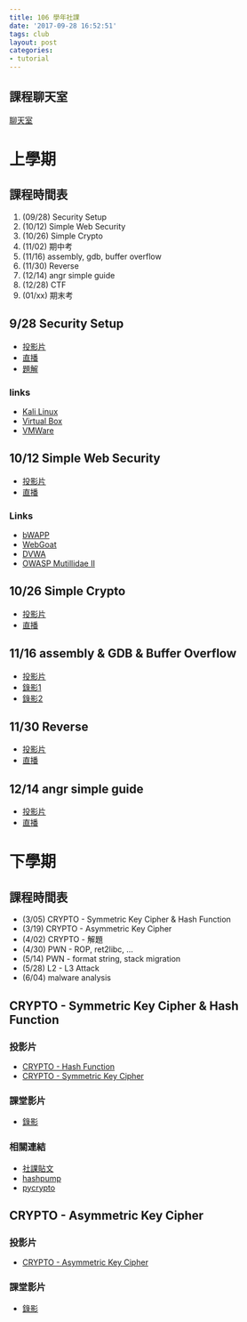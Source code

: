 ```yaml
---
title: 106 學年社課
date: '2017-09-28 16:52:51'
tags: club
layout: post
categories:
- tutorial
---
```


## 課程聊天室
[聊天室](http://tlk.io/nctucsc)

# 上學期

## 課程時間表
1. (09/28) Security Setup
2. (10/12) Simple Web Security
3. (10/26) Simple Crypto
4. (11/02) 期中考
5. (11/16) assembly, gdb, buffer overflow
6. (11/30) Reverse
7. (12/14) angr simple guide
8. (12/28) CTF
9. (01/xx) 期末考

## 9/28 Security Setup
- [投影片](https://hackmd.io/p/S1sokq9_-#/)
- [直播](https://www.youtube.com/watch?v=eadajFYMyFo)
- [題解](https://www.youtube.com/watch?v=Sqz9TXeRmTA)

### links
- [Kali Linux](https://www.kali.org/downloads/)
- [Virtual Box](https://www.virtualbox.org/)
- [VMWare](https://www.vmware.com/tw/products/workstation.html)

## 10/12 Simple Web Security
- [投影片](https://docs.google.com/presentation/d/1wYlxRj-ixxZG93oNSw7_bQ5R_aWyDiS_ASdvmeF8d9I/edit?usp=sharing)
- [直播](https://www.youtube.com/watch?v=RsPNh3MPI5k)

### Links

- [bWAPP](http://www.itsecgames.com/)
- [WebGoat](https://github.com/WebGoat/WebGoat)
- [DVWA](http://www.dvwa.co.uk/)
- [OWASP Mutillidae II](https://sourceforge.net/projects/mutillidae/)

## 10/26 Simple Crypto
- [投影片](https://www.slideshare.net/SiChenLin/simple-crypto)
- [直播](https://www.youtube.com/watch?v=okILo9-Zh4M)

## 11/16 assembly & GDB & Buffer Overflow
- [投影片](https://bamboofox.cs.nctu.edu.tw/courses/4/materials)
- [錄影1](https://www.youtube.com/watch?v=2LMv8RBCDJE)
- [錄影2](https://www.youtube.com/watch?v=d4quRJTUg7Q)

## 11/30 Reverse
- [投影片](https://drive.google.com/file/d/12ZWTQQbi6xxqfctlIxher6SpQ_JqQZUz/view)
- [直播](https://www.youtube.com/watch?v=fZjisxY0mNg)

## 12/14 angr simple guide
- [投影片](https://drive.google.com/file/d/1081B18MRF7FdS2VlPBVxEyII11UBY4vg/view)
- [直播](https://www.youtube.com/watch?v=iFabv2xjRJw)

# 下學期

## 課程時間表
* (3/05) CRYPTO - Symmetric Key Cipher & Hash Function	
* (3/19) CRYPTO - Asymmetric Key Cipher
* (4/02) CRYPTO - 解題
* (4/30) PWN - ROP, ret2libc, …
* (5/14) PWN - format string, stack migration
* (5/28) L2 - L3 Attack	
* (6/04) malware analysis

## CRYPTO - Symmetric Key Cipher & Hash Function

### 投影片
- [CRYPTO - Hash Function](https://drive.google.com/file/d/104WEZ1x3-EK_FFnIT1SCyT0koo7ZQlTo/view)
- [CRYPTO - Symmetric Key Cipher](https://drive.google.com/file/d/1qhKqGfywxHamr8qACUvJNHg9t7pEP2Gr/view)

### 課堂影片
- [錄影](https://youtu.be/rm29_U-ufpc)

### 相關連結
- [社課貼文](https://www.facebook.com/NCTUCSC/posts/894486297399171)
- [hashpump](https://github.com/bwall/HashPump)
- [pycrypto](https://pypi.python.org/pypi/pycrypto)

## CRYPTO - Asymmetric Key Cipher

### 投影片
- [CRYPTO - Asymmetric Key Cipher](https://drive.google.com/file/d/1Dil4-Gyvbuld4c4HD5UTdlvGIZzksviW/view)

### 課堂影片
- [錄影](https://youtu.be/vvUSiycA-Gw)
